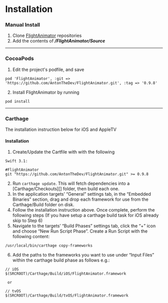 # Installation

### Manual Install

1. Clone [FlightAnimator](https://github.com/AntonTheDev/FlightAnimator.git) repositories
2. Add the contents of ***/FlightAnimator/Source***


****
### CocoaPods

1. Edit the project's podfile, and save

```
pod 'FlightAnimator', :git => 'https://github.com/AntonTheDev/FlightAnimator.git', :tag => '0.9.8'
```
2. Install FlightAnimator by running

```
pod install
```
****
### Carthage

The installation instruction below for iOS and AppleTV

#### Installation

1. Create/Update the Cartfile with with the following

```
Swift 3.1:

#FlightAnimator
git "https://github.com/AntonTheDev/FlightAnimator.git" >= 0.9.8
```
2. Run `carthage update`. This will fetch dependencies into a [Carthage/Checkouts][] folder, then build each one.
3. In the application targets’ “General” settings tab, in the “Embedded Binaries” section, drag and drop each framework for use from the Carthage/Build folder on disk.
4. Follow the installation instruction above. Once complete, perform the following steps
(If you have setup a carthage build task for iOS already skip to Step 6)
5. Navigate to the targets’ “Build Phases” settings tab, click the “+” icon and choose “New Run Script Phase”. Create a Run Script with the following content:

```
/usr/local/bin/carthage copy-frameworks
```

6. Add the paths to the frameworks you want to use under “Input Files” within the carthage build phase as follows e.g.:

```
// iOS
$(SRCROOT)/Carthage/Build/iOS/FlightAnimator.framework

 or

// tvOS
$(SRCROOT)/Carthage/Build/tvOS/FlightAnimator.framework
```

